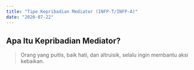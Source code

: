 ```yaml
---
title: "Tipe Kepribadian Mediator (INFP-T/INFP-A)"
date: "2020-07-22"
---
```

## Apa Itu Kepribadian Mediator?
> Orang yang puitis, baik hati, dan altruisik, selalu ingin membantu aksi kebaikan.